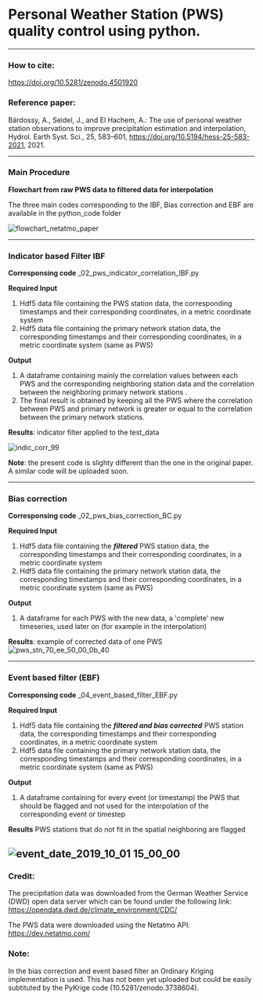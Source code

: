 #  Personal Weather Station (PWS) quality control using python.
 -----------------------------------------------------------------------------------------------
### **How to cite:**

https://doi.org/10.5281/zenodo.4501920

### Reference paper:
Bárdossy, A., Seidel, J., and El Hachem, A.: The use of personal weather station observations to improve precipitation estimation and interpolation, Hydrol. Earth Syst. Sci., 25, 583–601, https://doi.org/10.5194/hess-25-583-2021, 2021.

-----------------------------------------------------------------------------------------------
### Main Procedure


**Flowchart from raw PWS data to filtered data for interpolation**

The three main codes corresponding to the IBF, Bias correction and EBF are available in the python_code folder

![flowchart_netatmo_paper](https://user-images.githubusercontent.com/22959071/106765543-3303fb00-6639-11eb-92d8-d0e06a6044f1.png)


-----------------------------------------------------------------------------------------------
### Indicator based Filter IBF


**Corresponsing code**
_02_pws_indicator_correlation_IBF.py

****Required Input****
  1. Hdf5 data file containing the PWS station data, the corresponding timestamps and 
    their corresponding coordinates, in a metric coordinate system
  2. Hdf5 data file containing the primary network station data, the corresponding timestamps and
    their corresponding coordinates, in a metric coordinate system (same as PWS)
  
****Output****
  1. A dataframe containing mainly the correlation values between each PWS and the corresponding neighboring station data
    and the correlation between the neighboring primary network stations .
  2. The final result is obtained by keeping all the PWS where the correlation between PWS and 
    primary network is greater or equal to the correlation between the primary network stations.

**Results**: indicator filter applied to the test_data

![indic_corr_99](https://user-images.githubusercontent.com/22959071/106903818-c5200800-66fa-11eb-9efc-8e21011791c5.png)

**Note**: the present code is slighty different than the one in the original paper. A similar code will be uploaded soon.

-----------------------------------------------------------------------------------------------
### Bias correction


**Corresponsing code**
_02_pws_bias_correction_BC.py

****Required Input****
  1. Hdf5 data file containing the ***filtered*** PWS station data, the corresponding timestamps
    and their corresponding coordinates, in a metric coordinate system
  2. Hdf5 data file containing the primary network station data, the corresponding timestamps
    and their corresponding coordinates, in a metric coordinate system (same as PWS)
  
****Output****
  1. A dataframe for each PWS with the new data, a 'complete' new timeseries, used later on (for example in the interpolation)
 
**Results**: example of corrected data of one PWS
![pws_stn_70_ee_50_00_0b_40](https://user-images.githubusercontent.com/22959071/106904335-5d1df180-66fb-11eb-8937-8aaa24c43579.png)

-----------------------------------------------------------------------------------------------
### Event based filter (EBF)

**Corresponsing code**
_04_event_based_filter_EBF.py

****Required Input****
  1. Hdf5 data file containing the ***filtered and bias corrected*** PWS station data,
    the corresponding timestamps and their corresponding coordinates, in a metric coordinate system
  2. Hdf5 data file containing the primary network station data, the corresponding timestamps
    and their corresponding coordinates, in a metric coordinate system (same as PWS)
  
****Output****
  1. A dataframe containing for every event (or timestamp) the PWS that should be flagged and
    not used for the interpolation of the corresponding event or timestep
 
**Results** PWS stations that do not fit in the spatial neighboring are flagged

![event_date_2019_10_01 15_00_00](https://user-images.githubusercontent.com/22959071/106916083-13d39f00-6707-11eb-9d9a-7f3e76367063.png)
-----------------------------------------------------------------------------------------------

### Credit:
The precipitation data was downloaded from the German Weather Service (DWD) open data server which can be found under the following link: https://opendata.dwd.de/climate_environment/CDC/

The PWS data were downloaded using the Netatmo API: https://dev.netatmo.com/

### Note:
In the bias correction and event based filter an Ordinary Kriging implementation is used. This has not been yet uploaded but could be easily subtituted by the PyKrige code (10.5281/zenodo.3738604).
